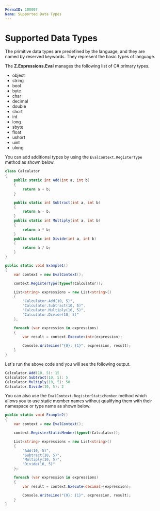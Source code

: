```yaml
---
PermaID: 100007
Name: Supported Data Types
---
```


# Supported Data Types

The primitive data types are predefined by the language, and they are named by reserved keywords. They represent the basic types of language.

The **Z.Expressions.Eval** manages the following list of C# primary types.

 - object
 - string
 - bool
 - byte
 - char
 - decimal
 - double
 - short
 - int
 - long
 - sbyte
 - float
 - ushort
 - uint
 - ulong

You can add additional types by using the `EvalContext.RegisterType` method as shown below.

```csharp
class Calculator
{
	public static int Add(int a, int b)
	{
		return a + b;
	}

	public static int Subtract(int a, int b)
	{
		return a - b;
	}
	public static int Multiply(int a, int b)
	{
		return a * b;
	}
	public static int Divide(int a, int b)
	{
		return a / b;
	}
}

public static void Example1()
{
	var context = new EvalContext();

	context.RegisterType(typeof(Calculator));

	List<string> expressions = new List<string>()
	{
		"Calculator.Add(10, 5)",
		"Calculator.Subtract(10, 5)",
		"Calculator.Multiply(10, 5)",
		"Calculator.Divide(10, 5)"
	};

    foreach (var expression in expressions)
    {
		var result = context.Execute<int>(expression);

		Console.WriteLine("{0}: {1}", expression, result);
	}
}
```

Let's run the above code and you will see the following output.

```csharp
Calculator.Add(10, 5): 15
Calculator.Subtract(10, 5): 5
Calculator.Multiply(10, 5): 50
Calculator.Divide(10, 5): 2
```

You can also use the `EvalContext.RegisterStaticMember` method which allows you to use static member names without qualifying them with their namespace or type name as shown below.

```csharp
public static void Example2()
{
	var context = new EvalContext();

	context.RegisterStaticMember(typeof(Calculator));

	List<string> expressions = new List<string>()
	{
		"Add(10, 5)",
		"Subtract(10, 5)",
		"Multiply(10, 5)",
		"Divide(10, 5)"
	};

	foreach (var expression in expressions)
    {
        var result = context.Execute<decimal>(expression);

        Console.WriteLine("{0}: {1}", expression, result);
    }
}
```

